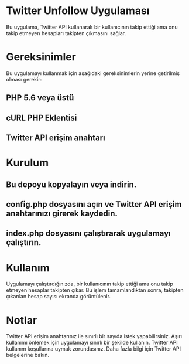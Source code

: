 # Twitter Unfollow Uygulaması
Bu uygulama, Twitter API kullanarak bir kullanıcının takip ettiği ama onu takip etmeyen hesapları takipten çıkmasını sağlar.

# Gereksinimler
Bu uygulamayı kullanmak için aşağıdaki gereksinimlerin yerine getirilmiş olması gerekir:

## PHP 5.6 veya üstü
## cURL PHP Eklentisi
## Twitter API erişim anahtarı
# Kurulum
## Bu depoyu kopyalayın veya indirin.
## config.php dosyasını açın ve Twitter API erişim anahtarınızı girerek kaydedin.
## index.php dosyasını çalıştırarak uygulamayı çalıştırın.
# Kullanım
Uygulamayı çalıştırdığınızda, bir kullanıcının takip ettiği ama onu takip etmeyen hesaplar takipten çıkar. Bu işlem tamamlandıktan sonra, takipten çıkarılan hesap sayısı ekranda görüntülenir.

# Notlar
Twitter API erişim anahtarınız ile sınırlı bir sayıda istek yapabilirsiniz. Aşırı kullanımı önlemek için uygulamayı sınırlı bir şekilde kullanın.
Twitter API kullanım koşullarına uymak zorundasınız. Daha fazla bilgi için Twitter API belgelerine bakın.
